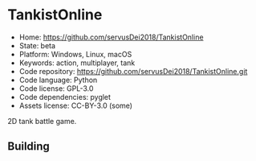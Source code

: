 # TankistOnline

- Home: https://github.com/servusDei2018/TankistOnline
- State: beta
- Platform: Windows, Linux, macOS
- Keywords: action, multiplayer, tank
- Code repository: https://github.com/servusDei2018/TankistOnline.git
- Code language: Python
- Code license: GPL-3.0
- Code dependencies: pyglet
- Assets license: CC-BY-3.0 (some)

2D tank battle game.

## Building
